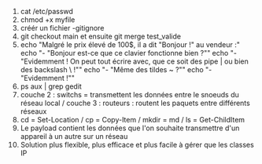 1) cat /etc/passwd
2) chmod  +x myfile
3) créér un fichier -gitignore
4) git checkout main et ensuite git merge test_valide
5) echo "Malgré le prix élevé de 100$, il a dit \"Bonjour !\" au vendeur :"
   echo "- \"Bonjour est-ce que ce clavier fonctionne bien ?\""
   echo "- \"Evidemment ! On peut tout écrire avec, que ce soit des pipe | ou bien des backslash \\ !\""
   echo "- \"Même des tildes ~ ?\""
   echo "- \"Evidemment !\""
6) ps aux | grep gedit
7) couche 2 : switchs = transmettent les données entre le snoeuds du réseau local / couche 3 : routeurs : routent les paquets entre différents réseaux
8) cd = Set-Location / cp = Copy-Item / mkdir = md / ls = Get-ChildItem
9) Le payload contient les données que l'on souhaite transmettre d'un appareil à un autre sur un réseau
10) Solution plus flexible, plus efficace et plus facile à gérer que les classes IP
